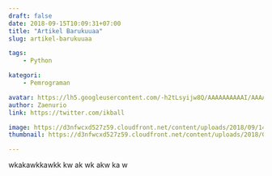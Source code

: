 ```yaml
---
draft: false
date: 2018-09-15T10:09:31+07:00
title: "Artikel Barukuuaa"
slug: artikel-barukuuaa

tags:
    - Python

kategori:
    - Pemrograman

avatar: https://lh5.googleusercontent.com/-h2tLsyijw8Q/AAAAAAAAAAI/AAAAAAAACys/WBpjN_34z3o/s32-c/photo.jpg
author: Zaenurio
link: https://twitter.com/ikball

image: https://d3nfwcxd527z59.cloudfront.net/content/uploads/2018/09/14112152/Federico-Macheda-Cristiano-Ronaldo.jpg
thumbnail: https://d3nfwcxd527z59.cloudfront.net/content/uploads/2018/09/14112152/Federico-Macheda-Cristiano-Ronaldo.jpg

---
```

wkakawkkawkk kw ak wk akw ka w

<!--more-->
